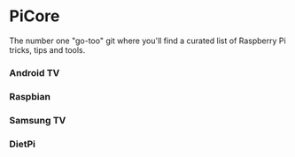 # PiCore
The number one "go-too" git where you'll find a curated list of Raspberry Pi tricks, tips and tools.

### Android TV
### Raspbian
### Samsung TV
### DietPi
